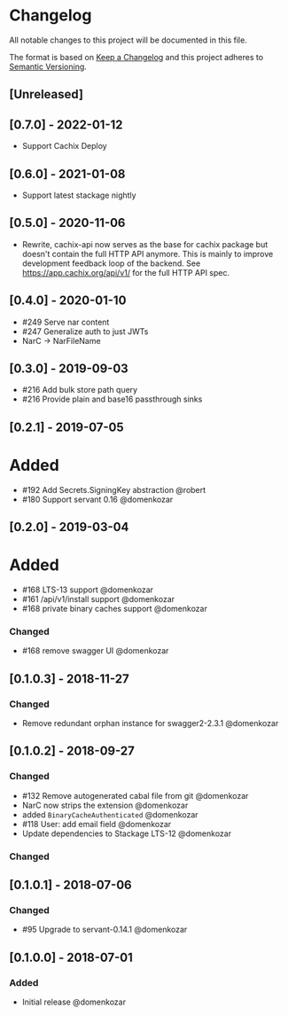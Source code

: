 # Changelog

All notable changes to this project will be documented in this file.

The format is based on [Keep a Changelog](http://keepachangelog.com/en/1.0.0/)
and this project adheres to [Semantic Versioning](http://semver.org/spec/v2.0.0.html).

## [Unreleased]

## [0.7.0] - 2022-01-12

- Support Cachix Deploy

## [0.6.0] - 2021-01-08

- Support latest stackage nightly

## [0.5.0] - 2020-11-06

- Rewrite, cachix-api now serves as the base for cachix package but doesn't contain the full HTTP API anymore.
  This is mainly to improve development feedback loop of the backend.
  See https://app.cachix.org/api/v1/ for the full HTTP API spec.

## [0.4.0] - 2020-01-10

- #249 Serve nar content
- #247 Generalize auth to just JWTs
- NarC -> NarFileName

## [0.3.0] - 2019-09-03

- #216 Add bulk store path query
- #216 Provide plain and base16 passthrough sinks

## [0.2.1] - 2019-07-05

# Added

- #192 Add Secrets.SigningKey abstraction @robert
- #180 Support servant 0.16 @domenkozar


## [0.2.0] - 2019-03-04

# Added

- #168 LTS-13 support @domenkozar
- #161 /api/v1/install support @domenkozar
- #168 private binary caches support @domenkozar

### Changed

- #168 remove swagger UI @domenkozar

## [0.1.0.3] - 2018-11-27

### Changed

- Remove redundant orphan instance for swagger2-2.3.1 @domenkozar

## [0.1.0.2] - 2018-09-27

### Changed

- #132 Remove autogenerated cabal file from git @domenkozar
- NarC now strips the extension @domenkozar
- added `BinaryCacheAuthenticated` @domenkozar
- #118 User: add email field @domenkozar
- Update dependencies to Stackage LTS-12 @domenkozar

### Changed

## [0.1.0.1] - 2018-07-06

### Changed

- #95 Upgrade to servant-0.14.1 @domenkozar

## [0.1.0.0] - 2018-07-01

### Added
- Initial release @domenkozar
